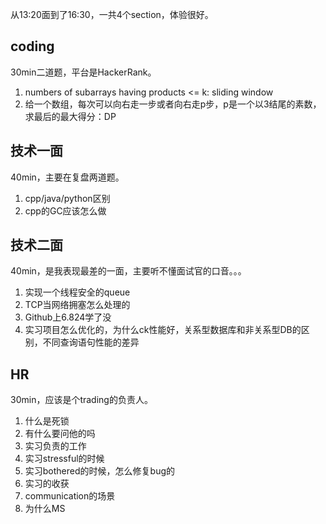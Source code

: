 从13:20面到了16:30，一共4个section，体验很好。

## coding
30min二道题，平台是HackerRank。

1. numbers of subarrays having products <= k: sliding window
2. 给一个数组，每次可以向右走一步或者向右走p步，p是一个以3结尾的素数，求最后的最大得分：DP

## 技术一面
40min，主要在复盘两道题。

1. cpp/java/python区别
2. cpp的GC应该怎么做

## 技术二面
40min，是我表现最差的一面，主要听不懂面试官的口音。。。

1. 实现一个线程安全的queue
2. TCP当网络拥塞怎么处理的
3. Github上6.824学了没
4. 实习项目怎么优化的，为什么ck性能好，关系型数据库和非关系型DB的区别，不同查询语句性能的差异

## HR
30min，应该是个trading的负责人。

1. 什么是死锁
2. 有什么要问他的吗
3. 实习负责的工作
4. 实习stressful的时候
5. 实习bothered的时候，怎么修复bug的
6. 实习的收获
7. communication的场景
8. 为什么MS
